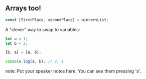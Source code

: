 ##  Arrays too!

```javascript
const [firstPlace, secondPlace] = winnersList;
```

<div>
A "clever" way to swap to variables:

```javascript
let a = 1;
let b = 2;

[b, a] = [a, b];

console.log(a, b); // 2, 1
```
</div>
<!-- .element: class="fragment" -->

note:
    Put your speaker notes here.
    You can see them pressing 's'.
